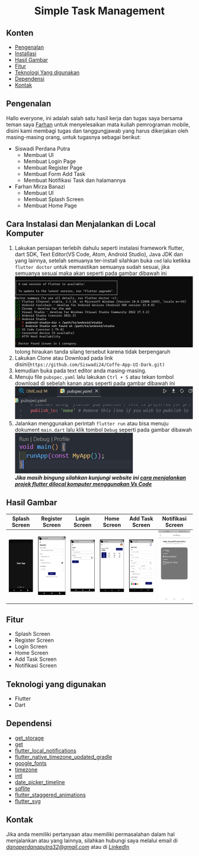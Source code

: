 <h1 align="center">
  Simple Task Management
</h1>

## Konten
- [Pengenalan](#pengenalan)
- [Installasi](#Cara-Instalasi-dan-Menjalankan-di-Local-Komputer)
- [Hasil Gambar](#Hasil-Gambar)
- [Fitur](#Fitur)
- [Teknologi Yang digunakan](#Teknologi-yang-digunakan)
- [Dependensi](#Dependensi)
- [Kontak](#Kontak)

## Pengenalan
Hallo everyone, ini adalah salah satu hasil kerja dan tugas saya bersama teman saya [Farhan](https://www.linkedin.com/in/farhan-mirza-banazi-510907236/) untuk menyelesaikan mata kuliah pemrograman mobile, disini kami membagi tugas dan tanggungjawab yang harus dikerjakan oleh masing-masing orang, untuk tugasnya sebagai berikut:
- Siswadi Perdana Putra
  - Membuat UI
  - Membuat Login Page
  - Membuat Register Page
  - Membuat Form Add Task
  - Membuat Notifikasi Task dan halamannya
- Farhan Mirza Banazi
    - Membuat UI
    - Membuat Splash Screen
    - Membuat Home Page

## Cara Instalasi dan Menjalankan di Local Komputer
1. Lakukan persiapan terlebih dahulu seperti instalasi framework flutter, dart SDK, Text Editor(VS Code, Atom, Android Studio), Java JDK dan yang lainnya, setelah semuanya ter-install silahkan buka `cmd` lalu ketikka `flutter doctor` untuk memastikan semuanya sudah sesuai, jika semuanya sesuai maka akan seperti pada gambar dibawah ini <br>
<img src="Demo/cmd flutter doctor.png"/> <br> tolong hiraukan tanda silang tersebut karena tidak berpengaruh
2. Lakukan Clone atau Download pada link disini(```https://github.com/Siswadi24/Coffe-App-UI-Dark.git)```
3. kemudian buka pada text editor anda masing-masing. 
4. Menuju file `pubspec.yaml` lalu lakukan `Ctrl + S` atau tekan tombol download di sebelah kanan atas seperti pada gambar dibawah ini<br><img src="Demo/pubyl.png"/>
5. Jalankan menggunakan perintah `flutter run` atau bisa menuju dokument `main.dart` lalu klik tombol `Debug` seperti pada gambar dibawah<br><img src="Demo/debug.png"/><br>
__*Jika masih bingung silahkan kunjungi website ini [cara menjalankan projek flutter dilocal komputer menggunakan Vs Code](https://piusaditya.medium.com/cara-clone-flutter-project-dari-github-menggunakan-visual-studio-code-3e165c2bef98)*__


## Hasil Gambar
Splash Screen | Register Screen | Login Screen | Home Screen | Add Task Screen | Notifikasi Screen
:----------:|:----------:| :----------:| :----------:| :----------:| :----------:
<img src="Demo/Aplikasi/SplashScreen.png"/> | <img src="Demo/Aplikasi/Register.png"/> | <img src="Demo/Aplikasi/Login.png"/> | <img src="Demo/Aplikasi/Home Page.png"/> | <img src="Demo/Aplikasi/Add Task.png"/> | <img src="Demo/Aplikasi/Notifikasi.jpg"/>
## Fitur
- Splash Screen
- Register Screen
- Login Screen
- Home Screen
- Add Task Screen
- Notifikasi Screen

## Teknologi yang digunakan
- Flutter
- Dart

## Dependensi
- [get_storage](https://pub.dev/packages/get_storage)
- [get](https://pub.dev/packages/get)
- [flutter_local_notifications](https://pub.dev/packages/flutter_local_notifications)
- [flutter_native_timezone_updated_gradle](https://pub.dev/packages/flutter_native_timezone_updated_gradle)
- [google_fonts](https://pub.dev/packages/google_fonts)
- [timezone](https://pub.dev/packages/timezone)
- [intl](https://pub.dev/packages/intl)
- [date_picker_timeline](https://pub.dev/packages/date_picker_timeline)
- [sqflite](https://pub.dev/packages/sqflite)
- [flutter_staggered_animations](https://pub.dev/packages/flutter_staggered_animations)
- [flutter_svg](https://pub.dev/packages/flutter_svg)

## Kontak
Jika anda memiliki pertanyaan atau memiliki permasalahan dalam hal menjalankan atau yang lainnya, silahkan hubungi saya melalui email di *danaperdanaputra32@gmail.com* atau di [LinkedIn](https://www.linkedin.com/in/siswadi-perdana-putra-0b670a22b/)
